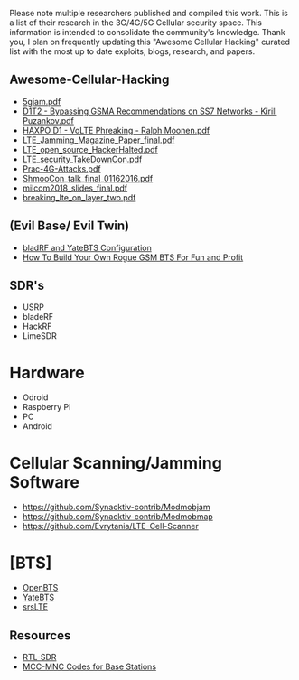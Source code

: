 Please note multiple researchers published and compiled this work. This is a list of their research in the 3G/4G/5G Cellular security space. This information is intended to consolidate the community's knowledge. Thank you, I plan on frequently updating this "Awesome Cellular Hacking" curated list with the most up to date exploits, blogs, research, and papers.

## Awesome-Cellular-Hacking 
* [5gjam.pdf](https://github.com/W00t3k/Awesome-Cellular-Hacking/blob/master/5gjam.pdf)
* [D1T2 - Bypassing GSMA Recommendations on SS7 Networks - Kirill Puzankov.pdf](https://github.com/W00t3k/Awesome-Cellular-Hacking/blob/master/D1T2%20-%20Bypassing%20GSMA%20Recommendations%20on%20SS7%20Networks%20-%20Kirill%20Puzankov.pdf)
* [HAXPO D1 - VoLTE Phreaking - Ralph Moonen.pdf](https://github.com/W00t3k/Awesome-Cellular-Hacking/blob/master/HAXPO%20D1%20-%20VoLTE%20Phreaking%20-%20Ralph%20Moonen.pdf)
* [LTE_Jamming_Magazine_Paper_final.pdf](https://github.com/W00t3k/Awesome-cellular-Hacking/blob/master/LTE_Jamming_Magazine_Paper_final.pdf)
* [LTE_open_source_HackerHalted.pdf](https://github.com/W00t3k/Awesome-Cellular-Hacking/blob/master/LTE_open_source_HackerHalted.pdf)
* [LTE_security_TakeDownCon.pdf](https://github.com/W00t3k/Awesome-Cellular-Hacking/blob/master/LTE_security_TakeDownCon.pdf)
* [Prac-4G-Attacks.pdf](https://github.com/W00t3k/Awesome-Cellular-Hacking/blob/master/Prac-4G-Attacks.pdf)
* [ShmooCon_talk_final_01162016.pdf](https://github.com/W00t3k/Awesome-Cellular-Hacking/blob/master/ShmooCon_talk_final_01162016.pdf)
* [milcom2018_slides_final.pdf](https://github.com/W00t3k/Awesome-Cellular-Hacking/blob/master/milcom2018_slides_final.pdf)
* [breaking_lte_on_layer_two.pdf](https://github.com/W00t3k/Awesome-Cellular-Hacking/blob/master/breaking_lte_on_layer_two.pdf)

## (Evil Base/ Evil Twin)
* [bladRF and YateBTS Configuration](https://github.com/Nuand/bladeRF/wiki/Setting-up-Yate-and-YateBTS-with-the-bladeRF)
* [How To Build Your Own Rogue GSM BTS For Fun and Profit](https://www.evilsocket.net/2016/03/31/how-to-build-your-own-rogue-gsm-bts-for-fun-and-profit/)

## SDR's
* USRP
* bladeRF
* HackRF
* LimeSDR

# Hardware
* Odroid
* Raspberry Pi
* PC
* Android

# Cellular Scanning/Jamming Software
* https://github.com/Synacktiv-contrib/Modmobjam
* https://github.com/Synacktiv-contrib/Modmobmap
* https://github.com/Evrytania/LTE-Cell-Scanner

# [BTS]

* [OpenBTS](http://openbts.org/)
* [YateBTS](https://yatebts.com/)
* [srsLTE](https://github.com/srsLTE/srsLTE)
 
## Resources
* [RTL-SDR](https://www.rtl-sdr.com/) 
* [MCC-MNC Codes for Base Stations](http://www.mcc-mnc.com/)
